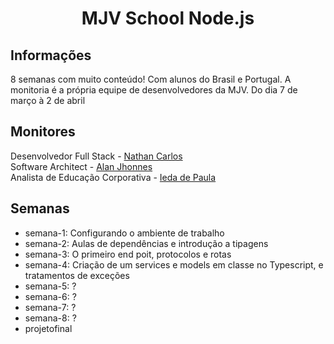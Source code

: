 <h1 align="center">MJV School Node.js</h1>

## Informações

8 semanas com muito conteúdo!
Com alunos do Brasil e Portugal. A monitoria é a própria equipe de desenvolvedores da MJV.
Do dia 7 de março à 2 de abril

## Monitores

Desenvolvedor Full Stack - [Nathan Carlos](https://www.linkedin.com/in/nathan-carlos-s-a76075146/)</br>Software Architect - [Alan Jhonnes](https://www.linkedin.com/in/alan-jhonnes-a9299420/)</br>Analista de Educação Corporativa - [Ieda de Paula](https://www.linkedin.com/in/iedadepaula/)

## Semanas

- semana-1: Configurando o ambiente de trabalho
- semana-2: Aulas de dependências e introdução a tipagens
- semana-3: O primeiro end poit, protocolos e rotas
- semana-4: Criação de um services e models em classe no Typescript, e tratamentos de exceções
- semana-5: ?
- semana-6: ?
- semana-7: ?
- semana-8: ?
- projetofinal
